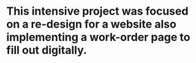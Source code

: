 # This intensive project was focused on a re-design for a website also implementing a work-order page to fill out digitally.
